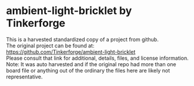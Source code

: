 
# ambient-light-bricklet by Tinkerforge  
This is a harvested standardized copy of a project from github.  
The original project can be found at:  
https://github.com/Tinkerforge/ambient-light-bricklet  
Please consult that link for additional, details, files, and license information.  
Note: It was auto harvested and if the original repo had more than one board file or anything out of the ordinary the files here are likely not representative.  
    